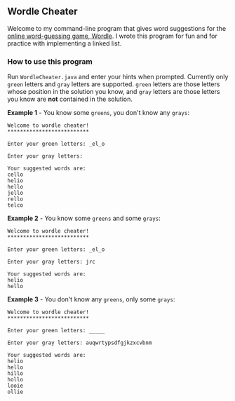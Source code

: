## Wordle Cheater
Welcome to my command-line program that gives word suggestions for the [online word-guessing game, Wordle](https://www.powerlanguage.co.uk/wordle/). I wrote this program for fun and for practice with implementing a linked list.

### How to use this program
Run ```WordleCheater.java``` and enter your hints when prompted. Currently only ```green``` letters and ```gray``` letters are supported. ```green``` letters are those letters whose position in the solution you know, and ```gray``` letters are those letters you know are **not** contained in the solution.

**Example 1** - You know some ```greens```, you don't know any ```grays```:
```
Welcome to wordle cheater!
**************************

Enter your green letters: _el_o

Enter your gray letters: 

Your suggested words are:
cello
helio
hello
jello
rello
telco
```

**Example 2** - You know some ```greens``` and some ```grays```:
```
Welcome to wordle cheater!
**************************

Enter your green letters: _el_o

Enter your gray letters: jrc

Your suggested words are:
helio
hello
```

**Example 3** - You don't know any ```greens```, only some ```grays```:
```
Welcome to wordle cheater!
**************************

Enter your green letters: _____

Enter your gray letters: auqwrtypsdfgjkzxcvbnm

Your suggested words are:
helio
hello
hillo
hollo
looie
ollie
```
